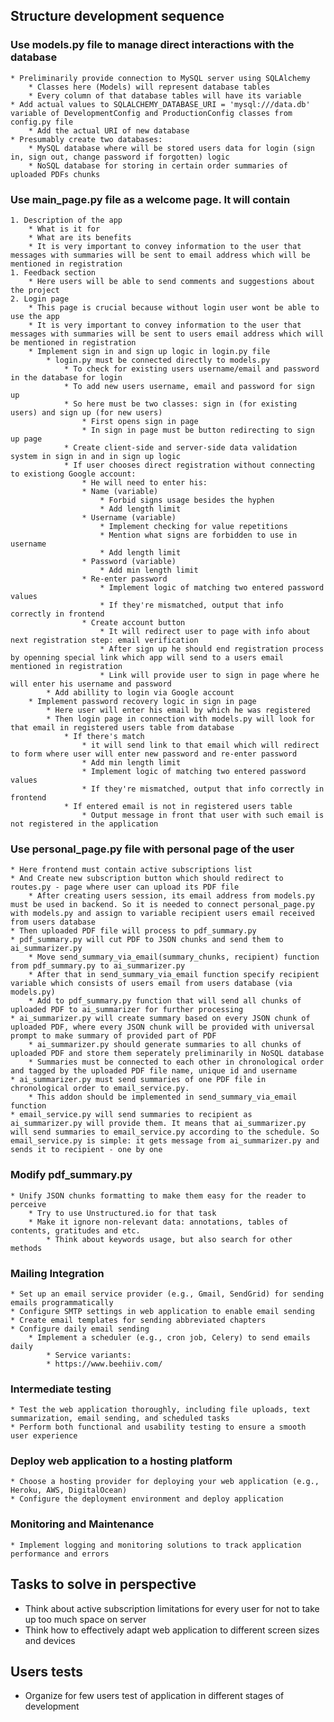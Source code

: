 ## Structure development sequence
### Use models.py file to manage direct interactions with the database 
	* Preliminarily provide connection to MySQL server using SQLAlchemy
		* Classes here (Models) will represent database tables
		* Every column of that database tables will have its variable
	* Add actual values to SQLALCHEMY_DATABASE_URI = 'mysql:///data.db' variable of DevelopmentConfig and ProductionConfig classes from config.py file
		* Add the actual URI of new database
	* Presumably create two databases:
		* MySQL database where will be stored users data for login (sign in, sign out, change password if forgotten) logic 
		* NoSQL database for storing in certain order summaries of uploaded PDFs chunks 
### Use main_page.py file as a welcome page. It will contain
	1. Description of the app
		* What is it for
		* What are its benefits
		* It is very important to convey information to the user that messages with summaries will be sent to email address which will be mentioned in registration
	1. Feedback section
		* Here users will be able to send comments and suggestions about the project 
	2. Login page
		* This page is crucial because without login user wont be able to use the app
		* It is very important to convey information to the user that messages with summaries will be sent to users email address which will be mentioned in registration
		* Implement sign in and sign up logic in login.py file
			* login.py must be connected directly to models.py
				* To check for existing users username/email and password in the database for login
				* To add new users username, email and password for sign up 
				* So here must be two classes: sign in (for existing users) and sign up (for new users)
					* First opens sign in page
					* In sign in page must be button redirecting to sign up page
				* Create client-side and server-side data validation system in sign in and in sign up logic
				* If user chooses direct registration without connecting to existiong Google account:
					* He will need to enter his:
					* Name (variable)
						* Forbid signs usage besides the hyphen
						* Add length limit 
					* Username (variable)
						* Implement checking for value repetitions
						* Mention what signs are forbidden to use in username
						* Add length limit 
					* Password (variable)
						* Add min length limit 
					* Re-enter password
						* Implement logic of matching two entered password values
						* If they're mismatched, output that info correctly in frontend 
					* Create account button
						* It will redirect user to page with info about next registration step: email verification
						* After sign up he should end registration process by openning special link which app will send to a users email mentioned in registration
						* Link will provide user to sign in page where he will enter his username and password 
			* Add abillity to login via Google account 
		* Implement password recovery logic in sign in page
			* Here user will enter his email by which he was registered
			* Then login page in connection with models.py will look for that email in registered users table from database 
				* If there's match
					* it will send link to that email which will redirect to form where user will enter new password and re-enter password
					* Add min length limit 
					* Implement logic of matching two entered password values
					* If they're mismatched, output that info correctly in frontend
				* If entered email is not in registered users table
					* Output message in front that user with such email is not registered in the application 
### Use personal_page.py file with personal page of the user
	* Here frontend must contain active subscriptions list
	* And Create new subscription button which should redirect to routes.py - page where user can upload its PDF file
		* After creating users session, its email address from models.py must be used in backend. So it is needed to connect personal_page.py with models.py and assign to variable recipient users email received from users database
	* Then uploaded PDF file will process to pdf_summary.py 
	* pdf_summary.py will cut PDF to JSON chunks and send them to ai_summarizer.py 
		* Move send_summary_via_email(summary_chunks, recipient) function from pdf_summary.py to ai_summarizer.py 
		* After that in send_summary_via_email function specify recipient variable which consists of users email from users database (via models.py)
		* Add to pdf_summary.py function that will send all chunks of uploaded PDF to ai_summarizer for further processing
	* ai_summarizer.py will create summary based on every JSON chunk of uploaded PDF, where every JSON chunk will be provided with universal prompt to make summary of provided part of PDF
		* ai_summarizer.py should generate summaries to all chunks of uploaded PDF and store them seperately preliminarily in NoSQL database
		* Summaries must be connected to each other in chronological order and tagged by the uploaded PDF file name, unique id and username 
	* ai_summarizer.py must send summaries of one PDF file in chronological order to email_service.py. 
		* This addon should be implemented in send_summary_via_email function
	* email_service.py will send summaries to recipient as ai_summarizer.py will provide them. It means that ai_summarizer.py will send summaries to email_service.py according to the schedule. So email_service.py is simple: it gets message from ai_summarizer.py and sends it to recipient - one by one
### Modify pdf_summary.py 
	* Unify JSON chunks formatting to make them easy for the reader to perceive
		* Try to use Unstructured.io for that task
		* Make it ignore non-relevant data: annotations, tables of contents, gratitudes and etc. 
			* Think about keywords usage, but also search for other methods 
### Mailing Integration
	* Set up an email service provider (e.g., Gmail, SendGrid) for sending emails programmatically
	* Configure SMTP settings in web application to enable email sending
	* Create email templates for sending abbreviated chapters
	* Configure daily email sending
		* Implement a scheduler (e.g., cron job, Celery) to send emails daily
			* Service variants:
			* https://www.beehiiv.com/
### Intermediate testing
	* Test the web application thoroughly, including file uploads, text summarization, email sending, and scheduled tasks
	* Perform both functional and usability testing to ensure a smooth user experience
### Deploy web application to a hosting platform
	* Choose a hosting provider for deploying your web application (e.g., Heroku, AWS, DigitalOcean)
	* Configure the deployment environment and deploy application
### Monitoring and Maintenance
	* Implement logging and monitoring solutions to track application performance and errors
## Tasks to solve in perspective
* Think about active subscription limitations for every user for not to take up too much space on server
* Think how to effectively adapt web application to different screen sizes and devices
## Users tests
* Organize for few users test of application in different stages of development